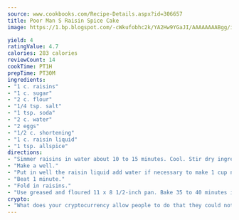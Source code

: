 ```yaml
---
source: www.cookbooks.com/Recipe-Details.aspx?id=306657
title: Poor Man S Raisin Spice Cake
image: https://1.bp.blogspot.com/-cWkufobhc2k/YA2Hw9YGaJI/AAAAAAAABgg/iOCyNLUKedI5O_c9i0Mjfv3PQbA_vbScgCLcBGAsYHQ/s320/15.png

yield: 4
ratingValue: 4.7
calories: 283 calories
reviewCount: 14
cookTime: PT1H
prepTime: PT30M
ingredients:
- "1 c. raisins"
- "1 c. sugar"
- "2 c. flour"
- "1/4 tsp. salt"
- "1 tsp. soda"
- "2 c. water"
- "2 eggs"
- "1/2 c. shortening"
- "1 c. raisin liquid"
- "1 tsp. allspice"
directions:
- "Simmer raisins in water about 10 to 15 minutes. Cool. Stir dry ingredients together in a large bowl."
- "Make a well."
- "Put in well the raisin liquid add water if necessary to make 1 cup needed, shortening and eggs."
- "Beat 1 minute."
- "Fold in raisins."
- "Use greased and floured 11 x 8 1/2-inch pan. Bake 35 to 40 minutes in a 350u00b0 oven."
crypto:
- "What does your cryptocurrency allow people to do that they could not do otherwise, and how does it help them do existing tasks more quickly or cheaply?"
---
```

